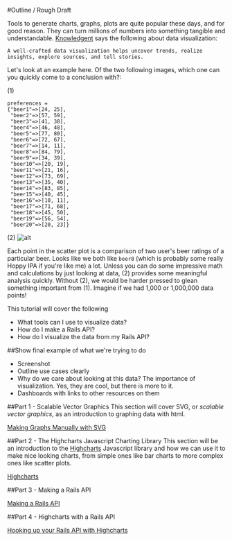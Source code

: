 #Outline / Rough Draft

Tools to generate charts, graphs, plots are quite popular these days, and for good reason. They can turn millions of numbers into something tangible and understandable. [Knowledgent](http://knowledgent.com/infographics/data-viz-101/) says the following about data visualization:

```
A well-crafted data visualization helps uncover trends, realize insights, explore sources, and tell stories.
```

Let's look at an example here. Of the two following images, which one can you quickly come to a conclusion with?:

(1)
```
preferences =
{"beer1"=>[24, 25],
 "beer2"=>[57, 59],
 "beer3"=>[41, 38],
 "beer4"=>[46, 48],
 "beer5"=>[77, 80],
 "beer6"=>[72, 67],
 "beer7"=>[14, 11],
 "beer8"=>[84, 79],
 "beer9"=>[34, 39],
 "beer10"=>[20, 19],
 "beer11"=>[21, 16],
 "beer12"=>[73, 69],
 "beer13"=>[35, 40],
 "beer14"=>[83, 85],
 "beer15"=>[40, 45],
 "beer16"=>[10, 11],
 "beer17"=>[71, 68],
 "beer18"=>[45, 50],
 "beer19"=>[56, 54],
 "beer20"=>[20, 23]}
```

(2)
![alt](http://i.imgur.com/wpG6PCp.png)

Each point in the scatter plot is a comparison of two user's beer ratings of a particular beer. Looks like we both like `beer8` (which is probably some really Hoppy IPA if you're like me) a lot. Unless you can do some impressive math and calculations by just looking at data, (2) provides some meaningful analysis quickly. Without (2), we would be harder pressed to glean something important from (1). Imagine if we had 1,000 or 1,000,000 data points!

This tutorial will cover the following

* What tools can I use to visualize data?
* How do I make a Rails API?
* How do I visualize the data from my Rails API?

##Show final example of what we're trying to do

* Screenshot
* Outline use cases clearly
* Why do we care about looking at this data? The importance of visualization. Yes, they are cool, but there is more to it.
* Dashboards with links to other resources on them

##Part 1 - Scalable Vector Graphics
This section will cover SVG, or *scalable vector graphics*, as an introduction to graphing data with html.

[Making Graphs Manually with SVG](01-svg.md)

##Part 2 - The Highcharts Javascript Charting Library
This section will be an introduction to the [Highcharts](http://www.highcharts.com/) Javascript library and how we can use it to make nice looking charts, from simple ones like bar charts to more complex ones like scatter plots.

[Highcharts](02-highcharts.md)

##Part 3 - Making a Rails API

[Making a Rails API](03-rails-api.md)

##Part 4 - Highcharts with a Rails API

[Hooking up your Rails API with Highcharts](04-rails-api-highcharts.md)
